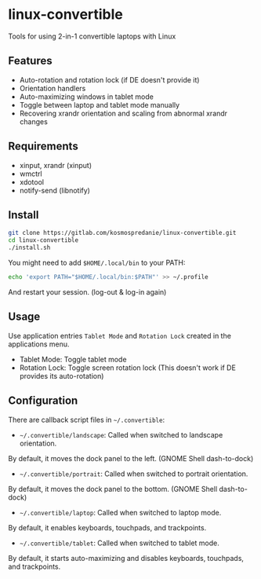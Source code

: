 # linux-convertible

Tools for using 2-in-1 convertible laptops with Linux

## Features

- Auto-rotation and rotation lock (if DE doesn't provide it)
- Orientation handlers
- Auto-maximizing windows in tablet mode
- Toggle between laptop and tablet mode manually
- Recovering xrandr orientation and scaling from abnormal xrandr changes

## Requirements

- xinput, xrandr (xinput)
- wmctrl
- xdotool
- notify-send (libnotify)

## Install

```sh
git clone https://gitlab.com/kosmospredanie/linux-convertible.git
cd linux-convertible
./install.sh
```

You might need to add `$HOME/.local/bin` to your PATH:

```sh
echo 'export PATH="$HOME/.local/bin:$PATH"' >> ~/.profile
```

And restart your session. (log-out & log-in again)

## Usage

Use application entries `Tablet Mode` and `Rotation Lock` created in the
applications menu.

- Tablet Mode: Toggle tablet mode
- Rotation Lock: Toggle screen rotation lock (This doesn't work if DE provides
its auto-rotation)

## Configuration

There are callback script files in `~/.convertible`:

- `~/.convertible/landscape`: Called when switched to landscape orientation.

By default, it moves the dock panel to the left. (GNOME Shell dash-to-dock)

- `~/.convertible/portrait`: Called when switched to portrait orientation.

By default, it moves the dock panel to the bottom. (GNOME Shell dash-to-dock)

- `~/.convertible/laptop`: Called when switched to laptop mode.

By default, it enables keyboards, touchpads, and trackpoints.

- `~/.convertible/tablet`: Called when switched to tablet mode.

By default, it starts auto-maximizing and disables keyboards, touchpads, and
trackpoints.

